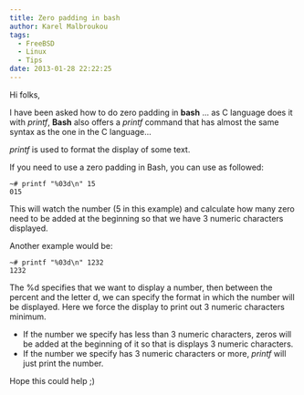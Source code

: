 ```yaml
---
title: Zero padding in bash
author: Karel Malbroukou
tags:
  - FreeBSD
  - Linux
  - Tips
date: 2013-01-28 22:22:25
---
```


Hi folks,

I have been asked how to do zero padding in **bash** ... as C language does it with _printf_, **Bash** also offers a _printf_ command that has almost the same syntax as the one in the C language...

_printf_ is used to format the display of some text.

If you need to use a zero padding in Bash, you can use as followed:
```
~# printf "%03d\n" 15
015
```

This will watch the number (5 in this example) and calculate how many zero need to be added at the beginning so that we have 3 numeric characters displayed.

Another example would be:
```
~# printf "%03d\n" 1232
1232
```

The %d specifies that we want to display a number, then between the percent and the letter d, we can specify the format in which the number will be displayed. Here we force the display to print out 3 numeric characters minimum.

*   If the number we specify has less than 3 numeric characters, zeros will be added at the beginning of it so that is displays 3 numeric characters.
*   If the number we specify has 3 numeric characters or more, _printf_ will just print the number.

Hope this could help ;)
